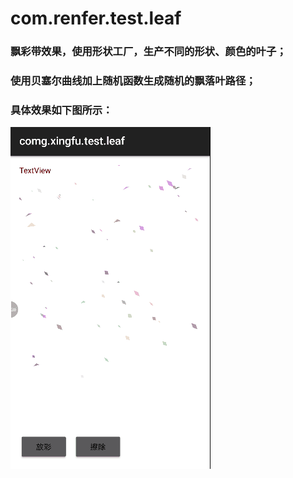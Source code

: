 # com.renfer.test.leaf
### 飘彩带效果，使用形状工厂，生产不同的形状、颜色的叶子；
### 使用贝塞尔曲线加上随机函数生成随机的飘落叶路径；
### 具体效果如下图所示：  
![image](https://raw.githubusercontent.com/renferliu/com.renfer.test.leaf/master/20180607_223244.gif)   
